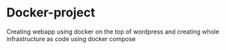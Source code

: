 # Docker-project
Creating webapp using docker on the top of wordpress and creating whole infrastructure as code using docker compose
